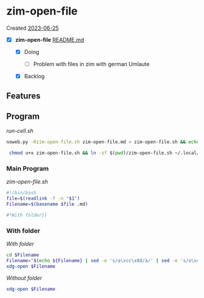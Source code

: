 # zim-open-file
Created [2023-06-25]()
- [X]  **zim-open-file**  [README.md](README.md)
    - [X] Doing
        - [ ] Problem with files in zim with german Umlaute
    - [X] Backlog


## Features


## Program

*run-cell.sh*
```bash
noweb.py -Rzim-open-file.sh zim-open-file.md > zim-open-file.sh && echo 'fertig'
```


```bash
 chmod u+x zim-open-file.sh && ln -sf $(pwd)/zim-open-file.sh ~/.local/bin/zim-open-file.sh && echo 'fertig'
 ```

### Main Program

*zim-open-file.sh*
```bash
#!/bin/bash
file=$(readlink -f -n "$1")
Filename=$(basename $file .md)

#*With folder}}
```

### With folder

*With folder*
```bash
cd $Filename
Filename="$(echo ${Filename} | sed -e 's/a\xcc\x88/ä/' | sed -e 's/o\xcc\x88/ö/' | sed -e 's/u\xcc\x88/ü/' | sed -e 's/A\xcc\x88/Ä/' | sed -e 's/O\xcc\x88/Ö/' | sed -e 's/U\xcc\x88/Ü/')"
xdg-open $Filename
```

*Without folder*
```bash
xdg-open $Filename
```
